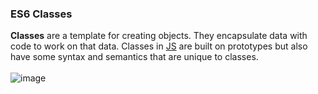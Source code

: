 ### ES6 Classes <br>
<b>Classes</b> are a template for creating objects. They encapsulate data with code to work on that data. Classes in [JS](https://developer.mozilla.org/en-US/docs/Web/JavaScript/Reference/Classes) are built on prototypes but also have some syntax and semantics that are unique to classes. <br><br>
![image](https://github.com/Smambo/alx-backend-javascript/assets/113464914/c55fc9a1-8d58-49d3-afc2-a3e0adba3b92)
